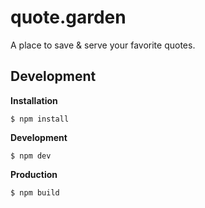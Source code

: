 # quote.garden

A place to save & serve your favorite quotes.

## Development

**Installation**
```
$ npm install
```

**Development**
```
$ npm dev
```

**Production**
```
$ npm build
```
